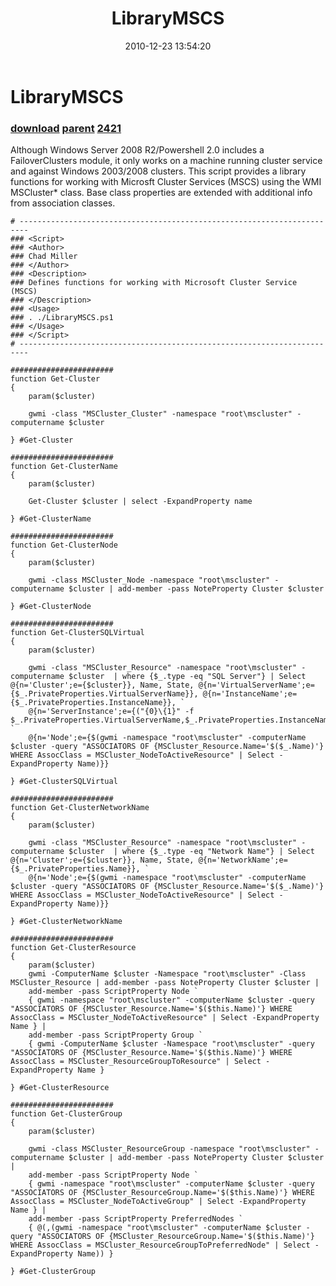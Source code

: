 ﻿---
pid:            2420
parent:         724
children:       2421
poster:         Chad Miller
title:          LibraryMSCS
date:           2010-12-23 13:54:20
description:    Although Windows Server 2008 R2/Powershell 2.0 includes a FailoverClusters module, it only works on a machine running cluster service and against Windows 2003/2008 clusters. This script provides a library functions for working with Microsft Cluster Services (MSCS) using the WMI MSCluster* class. Base class properties are extended with additional info from association classes.
format:         posh
---

# LibraryMSCS

### [download](2420.ps1) [parent](724.md) [2421](2421.md)

Although Windows Server 2008 R2/Powershell 2.0 includes a FailoverClusters module, it only works on a machine running cluster service and against Windows 2003/2008 clusters. This script provides a library functions for working with Microsft Cluster Services (MSCS) using the WMI MSCluster* class. Base class properties are extended with additional info from association classes.

```posh
# ------------------------------------------------------------------------
### <Script>
### <Author>
### Chad Miller 
### </Author>
### <Description>
### Defines functions for working with Microsoft Cluster Service (MSCS)
### </Description>
### <Usage>
### . ./LibraryMSCS.ps1
### </Usage>
### </Script>
# ------------------------------------------------------------------------

#######################
function Get-Cluster
{
    param($cluster)
    
    gwmi -class "MSCluster_Cluster" -namespace "root\mscluster" -computername $cluster

} #Get-Cluster

#######################
function Get-ClusterName
{
    param($cluster)
    
    Get-Cluster $cluster | select -ExpandProperty name

} #Get-ClusterName

#######################
function Get-ClusterNode
{
    param($cluster)
    
    gwmi -class MSCluster_Node -namespace "root\mscluster" -computername $cluster | add-member -pass NoteProperty Cluster $cluster

} #Get-ClusterNode

#######################
function Get-ClusterSQLVirtual
{
    param($cluster)
    
    gwmi -class "MSCluster_Resource" -namespace "root\mscluster" -computername $cluster  | where {$_.type -eq "SQL Server"} | Select @{n='Cluster';e={$cluster}}, Name, State, @{n='VirtualServerName';e={$_.PrivateProperties.VirtualServerName}}, @{n='InstanceName';e={$_.PrivateProperties.InstanceName}}, `
    @{n='ServerInstance';e={("{0}\{1}" -f $_.PrivateProperties.VirtualServerName,$_.PrivateProperties.InstanceName).TrimEnd('\')}}, `
    @{n='Node';e={$(gwmi -namespace "root\mscluster" -computerName $cluster -query "ASSOCIATORS OF {MSCluster_Resource.Name='$($_.Name)'} WHERE AssocClass = MSCluster_NodeToActiveResource" | Select -ExpandProperty Name)}}
    
} #Get-ClusterSQLVirtual

#######################
function Get-ClusterNetworkName
{
    param($cluster)
    
    gwmi -class "MSCluster_Resource" -namespace "root\mscluster" -computername $cluster  | where {$_.type -eq "Network Name"} | Select @{n='Cluster';e={$cluster}}, Name, State, @{n='NetworkName';e={$_.PrivateProperties.Name}}, `
    @{n='Node';e={$(gwmi -namespace "root\mscluster" -computerName $cluster -query "ASSOCIATORS OF {MSCluster_Resource.Name='$($_.Name)'} WHERE AssocClass = MSCluster_NodeToActiveResource" | Select -ExpandProperty Name)}}
       
} #Get-ClusterNetworkName

#######################
function Get-ClusterResource
{
    param($cluster)
    gwmi -ComputerName $cluster -Namespace "root\mscluster" -Class MSCluster_Resource | add-member -pass NoteProperty Cluster $cluster | 
    add-member -pass ScriptProperty Node `
    { gwmi -namespace "root\mscluster" -computerName $cluster -query "ASSOCIATORS OF {MSCluster_Resource.Name='$($this.Name)'} WHERE AssocClass = MSCluster_NodeToActiveResource" | Select -ExpandProperty Name } |
    add-member -pass ScriptProperty Group `
    { gwmi -ComputerName $cluster -Namespace "root\mscluster" -query "ASSOCIATORS OF {MSCluster_Resource.Name='$($this.Name)'} WHERE AssocClass = MSCluster_ResourceGroupToResource" | Select -ExpandProperty Name }
        
} #Get-ClusterResource

#######################
function Get-ClusterGroup
{
    param($cluster)
    
    gwmi -class MSCluster_ResourceGroup -namespace "root\mscluster" -computername $cluster | add-member -pass NoteProperty Cluster $cluster  | 
    add-member -pass ScriptProperty Node `
    { gwmi -namespace "root\mscluster" -computerName $cluster -query "ASSOCIATORS OF {MSCluster_ResourceGroup.Name='$($this.Name)'} WHERE AssocClass = MSCluster_NodeToActiveGroup" | Select -ExpandProperty Name } |
    add-member -pass ScriptProperty PreferredNodes `
    { @(,(gwmi -namespace "root\mscluster" -computerName $cluster -query "ASSOCIATORS OF {MSCluster_ResourceGroup.Name='$($this.Name)'} WHERE AssocClass = MSCluster_ResourceGroupToPreferredNode" | Select -ExpandProperty Name)) }

} #Get-ClusterGroup
```
